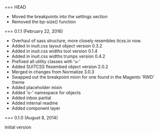 === HEAD

* Moved the breakpoints into the settings section
* Removed the bp-size() function

=== 0.1.1 (February 22, 2016)

* Overhaul of sass structure, more closely resembles itcss.io now.
* Added in inuit.css layout object version 0.3.2
* Added in inuit.css widths tool version 0.1.4
* Added in inuit.css widths trumps version 0.4.2
* Prefixed all utility classes with 'u-'
* Added SUITCSS flexembed object version 2.0.2
* Merged in changes from Normalize 3.0.3
* Swapped out the breakpoint mixin for one found in the Magento 'RWD' theme
* Added placeholder mixin
* Added 'o-' namespace for objects
* Added inbox partial
* Added internal readme
* Added component layer

=== 0.1.0 (August 8, 2014)

Initial version